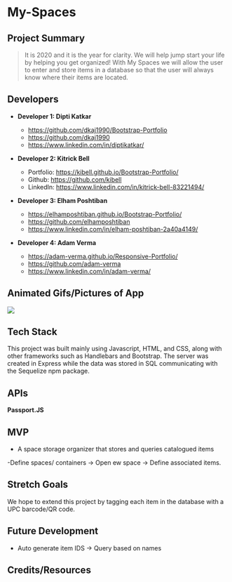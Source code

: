 # My-Spaces


>[Click Here for Link]: https://orgspaces.herokuapp.com/

## Project Summary

> It is 2020 and it is the year for clarity. We will help jump start your life by helping you get organized! With My Spaces we will allow the user to enter and store items in a database so that the user will always know where their items are located. 

## Developers

- **Developer 1: Dipti Katkar**
  - https://github.com/dkaj1990/Bootstrap-Portfolio
  - https://github.com/dkaj1990
  - https://www.linkedin.com/in/diptikatkar/

- **Developer 2: Kitrick Bell**
  - Portfolio: https://kibell.github.io/Bootstrap-Portfolio/
  - Github: https://github.com/kibell
  - LinkedIn: https://www.linkedin.com/in/kitrick-bell-83221494/
  

- **Developer 3: Elham Poshtiban**
  - https://elhamposhtiban.github.io/Bootstrap-Portfolio/
  - https://github.com/elhamposhtiban
  - https://www.linkedin.com/in/elham-poshtiban-2a40a4149/

- **Developer 4: Adam Verma**

  - https://adam-verma.github.io/Responsive-Portfolio/
  - https://github.com/adam-verma
  - https://www.linkedin.com/in/adam-verma/


## Animated Gifs/Pictures of App

 ![](./public/assets/img/organized%20spaces.gif)

## Tech Stack

This project was built mainly using Javascript, HTML, and CSS, along with other frameworks such as Handlebars and Bootstrap. The server was created in Express while the data was stored in SQL communicating with the Sequelize npm package. 


## APIs
**Passport.JS**

## MVP

- A space storage organizer that stores and queries catalogued items

-Define spaces/ containers -> Open ew space -> Define associated items.


## Stretch Goals

We hope to extend this project by tagging each item in the database with a UPC barcode/QR code. 

## Future Development
- Auto generate item IDS  -> Query based on names

## Credits/Resources

